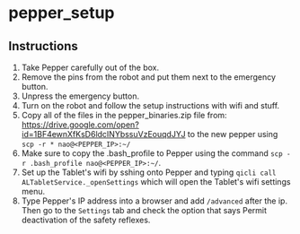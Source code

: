 # pepper_setup

## Instructions
1. Take Pepper carefully out of the box.
2. Remove the pins from the robot and put them next to the emergency button.
3. Unpress the emergency button.
4. Turn on the robot and follow the setup instructions with wifi and stuff.
5. Copy all of the files in the pepper_binaries.zip file from: https://drive.google.com/open?id=1BF4ewnXfKsD6ldcINYbssuVzEouqdJYJ to the new pepper using `scp -r * nao@<PEPPER_IP>:~/`
6. Make sure to copy the .bash_profile to Pepper using the command `scp -r .bash_profile nao@<PEPPER_IP>:~/`.
7. Set up the Tablet's wifi by sshing onto Pepper and typing `qicli call ALTabletService._openSettings` which will open the Tablet's wifi settings menu.
8. Type Pepper's IP address into a browser and add `/advanced` after the ip. Then go to the `Settings` tab and check the option that says Permit deactivation of the safety reflexes.